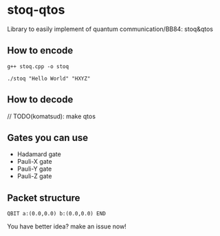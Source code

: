 # stoq-qtos
Library to easily implement of quantum communication/BB84: stoq&amp;qtos




## How to encode
```g++ stoq.cpp -o stoq``` 


```./stoq "Hello World" "HXYZ"```

## How to decode
// TODO(komatsud): make qtos



## Gates you can use
- Hadamard gate
- Pauli-X gate
- Pauli-Y gate
- Pauli-Z gate


## Packet structure
```QBIT a:(0.0,0.0) b:(0.0,0.0) END```

You have better idea? make an issue now!


